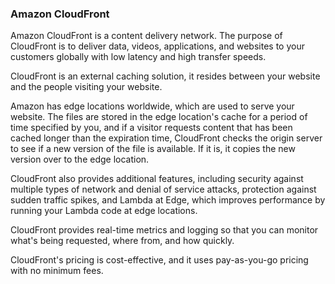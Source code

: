 ### Amazon CloudFront

Amazon CloudFront is a content delivery network. The purpose of CloudFront is to deliver data, videos, applications, and websites to your customers globally with low latency and high transfer speeds.

CloudFront is an external caching solution, it resides between your website and the people visiting your website. 

Amazon has edge locations worldwide, which are used to serve your website. The files are stored in the edge location's cache for a period of time specified by you, and if a visitor requests content that has been cached longer than the expiration time, CloudFront checks the origin server to see if a new version of the file is available. If it is, it copies the new version over to the edge location. 

CloudFront also provides additional features, including security against multiple types of network and denial of service attacks, protection against sudden traffic spikes, and Lambda at Edge, which improves performance by running your Lambda code at edge locations.

CloudFront provides real-time metrics and logging so that you can monitor what's being requested, where from, and how quickly. 

CloudFront's pricing is cost-effective, and it uses pay-as-you-go pricing with no minimum fees.